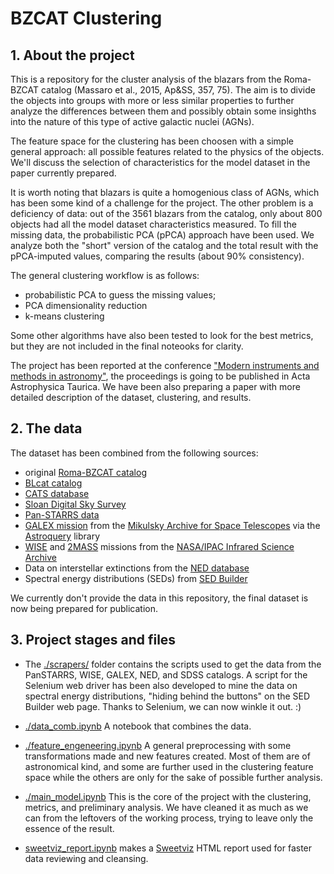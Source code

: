 # BZCAT Clustering

## 1. About the project

This is a repository for the cluster analysis of the blazars from the Roma-BZCAT catalog (Massaro et al., 2015, Ap&SS, 357, 75). The aim is to divide the objects into groups with more or less similar properties to further analyze the differences between them and possibly obtain some insighths into the nature of this type of active galactic nuclei (AGNs). 

The feature space for the clustering has been choosen with a simple general approach: all possible features related to the physics of the objects. We'll discuss the selection of characteristics for the model dataset in the paper currently prepared. 

It is worth noting that blazars is quite a homogenious class of AGNs, which has been some kind of a challenge for the project. The other problem is a deficiency of data: out of the 3561 blazars from the catalog, only about 800 objects had all the model dataset characteristics measured. To fill the missing data, the probabilistic PCA (pPCA) approach have been used. We analyze both the "short" version of the catalog and the total result with the pPCA-imputed values, comparing the results (about 90% consistency). 

The general clustering workflow is as follows:
* probabilistic PCA to guess the missing values;
* PCA dimensionality reduction 
* k-means clustering

Some other algorithms have also been tested to look for the best metrics, but they are not included in the final noteooks for clarity.

The project has been reported at the conference ["Modern instruments and methods in astronomy"](https://crimea-2023.crao.ru/), the proceedings is going to be published in Acta Astrophysica Taurica. We have been also preparing a paper with more detailed description of the dataset, clustering, and results.

## 2. The data

The dataset has been combined from the following sources:
* original [Roma-BZCAT catalog](https://heasarc.gsfc.nasa.gov/W3Browse/all/romabzcat.html)
* [BLcat catalog](https://www.sao.ru/blcat/) 
* [CATS database](https://www.sao.ru/cats/)
* [Sloan Digital Sky Survey](http://skyserver.sdss.org/dr18/)
* [Pan-STARRS data](https://outerspace.stsci.edu/display/PANSTARRS/)
* [GALEX mission](http://www.galex.caltech.edu/about/overview.html) from the [Mikulsky Archive for Space Telescopes](https://archive.stsci.edu/) via the [Astroquery](https://astroquery.readthedocs.io/) library
* [WISE](https://www.nasa.gov/mission_pages/WISE/mission/index.html) and [2MASS](https://irsa.ipac.caltech.edu/Missions/2mass.html) missions from the [NASA/IPAC Infrared Science Archive](https://irsa.ipac.caltech.edu/frontpage/)
* Data on interstellar extinctions from the [NED database](https://ned.ipac.caltech.edu/extinction_calculator)
* Spectral energy distributions (SEDs) from [SED Builder](https://tools.ssdc.asi.it/SED/)

We currently don't provide the data in this repository, the final dataset is now being prepared for publication.


## 3. Project stages and files

* The [./scrapers/](./scrapers/) folder contains the scripts used to get the data from the PanSTARRS, WISE, GALEX, NED, and SDSS catalogs. A script for the Selenium web driver has been also developed to mine the data on spectral energy distributions, "hiding behind the buttons" on the SED Builder web page. Thanks to Selenium, we can now winkle it out. :)

* [./data_comb.ipynb](./data_comb.ipynb) A notebook that combines the data. 

* [./feature_engeneering.ipynb](./feature_engeneering.ipynb) A general preprocessing with some transformations made and new features created. Most of them are of astronomical kind, and some are further used in the clustering feature space while the others are only for the sake of possible further analysis.

* [./main_model.ipynb](./main_model.ipynb) This is the core of the project with the clustering, metrics, and preliminary analysis. We have cleaned it as much as we can from the leftovers of the working process, trying to leave only the essence of the result.

* [sweetviz_report.ipynb](./sweetviz_report.ipynb) makes a [Sweetviz](https://pypi.org/project/sweetviz/) HTML report used for faster data reviewing and cleansing.
